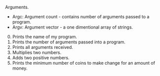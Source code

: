 Arguments.
- Argc: Argument count - contains number of arguments passed to a program.
- Argv: Argument vector - a one dimentional array of strings.

0. Prints the name of my program.
1. Prints the number of arguments passed into a program.
2. Prints all arguments received.
3. Multiplies two numbers.
4. Adds two positive numbers.
5. Prints the minimum number of coins to make change for an amount of money.
